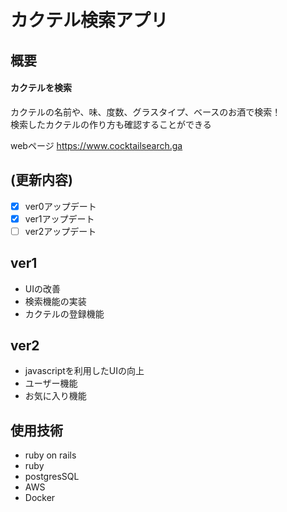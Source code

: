 # カクテル検索アプリ 

## 概要
#### カクテルを検索
カクテルの名前や、味、度数、グラスタイプ、ベースのお酒で検索！  
検索したカクテルの作り方も確認することができる  
  
webページ https://www.cocktailsearch.ga

## (更新内容)
- [x] ver0アップデート
- [x] ver1アップデート
- [ ] ver2アップデート 

## ver1
* UIの改善
* 検索機能の実装
* カクテルの登録機能

## ver2
* javascriptを利用したUIの向上
* ユーザー機能
* お気に入り機能

## 使用技術

* ruby on rails 
* ruby 
* postgresSQL 
* AWS 
* Docker
